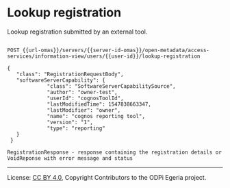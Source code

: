 <!-- SPDX-License-Identifier: CC-BY-4.0 -->
<!-- Copyright Contributors to the ODPi Egeria project. -->

# Lookup registration

Lookup registration submitted by an external tool.

```

POST {{url-omas}}/servers/{{server-id-omas}}/open-metadata/access-services/information-view/users/{{user-id}}/lookup-registration

{
   "class": "RegistrationRequestBody",
   "softwareServerCapability": {
             "class": "SoftwareServerCapabilitySource",
             "author": "owner-test",
             "userId": "cognosToolId",
             "lastModifiedTime": 1547838663347,
             "lastModifier": "owner",
             "name": "cognos reporting tool",
             "version": "1",
             "type": "reporting"
   }
 }

RegistrationResponse - response containing the registration details or
VoidReponse with error message and status

```
----
License: [CC BY 4.0](https://creativecommons.org/licenses/by/4.0/),
Copyright Contributors to the ODPi Egeria project.







